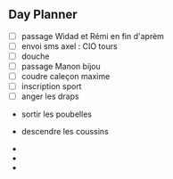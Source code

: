 ## Day Planner
- [ ] passage Widad et Rémi en fin d'aprèm
- [ ] envoi sms axel : CIO tours
- [ ] douche
- [ ] passage Manon bijou
- [ ] coudre caleçon maxime 
- [ ] inscription sport
- [ ] anger les draps
- sortir les poubelles
- descendre les coussins


- 
- 
- 
